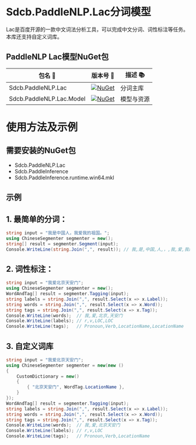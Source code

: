 # Sdcb.PaddleNLP.Lac分词模型
Lac是百度开源的一款中文词法分析工具，可以完成中文分词、词性标注等任务。本库还支持自定义词库。

## PaddleNLP Lac模型NuGet包

| 包名 💼                   | 版本号 📌                                                                                                                     | 描述 📚     |
| ------------------------ | ---------------------------------------------------------------------------------------------------------------------------- | ---------- |
| Sdcb.PaddleNLP.Lac       | [![NuGet](https://img.shields.io/nuget/v/Sdcb.PaddleNLP.Lac.svg)](https://nuget.org/packages/Sdcb.PaddleNLP.Lac)             | 分词主库   |
| Sdcb.PaddleNLP.Lac.Model | [![NuGet](https://img.shields.io/nuget/v/Sdcb.PaddleNLP.Lac.Model.svg)](https://nuget.org/packages/Sdcb.PaddleNLP.Lac.Model) | 模型与资源 |

# 使用方法及示例

## 需要安装的NuGet包
* Sdcb.PaddleNLP.Lac
* Sdcb.PaddleInference
* Sdcb.PaddleInference.runtime.win64.mkl

## 示例
## 1. 最简单的分词：
```csharp
string input = "我是中国人，我爱我的祖国。";
using ChineseSegmenter segmenter = new();
string[] result = segmenter.Segment(input);
Console.WriteLine(string.Join(",", result)); // 我,是,中国,人,，,我,爱,我的祖国,。
```

## 2. 词性标注：
```csharp
string input = "我爱北京天安门";
using ChineseSegmenter segmenter = new();
WordAndTag[] result = segmenter.Tagging(input);
string labels = string.Join(",", result.Select(x => x.Label));
string words = string.Join(",", result.Select(x => x.Word));
string tags = string.Join(",", result.Select(x => x.Tag));
Console.WriteLine(words);  // 我,爱,北京,天安门
Console.WriteLine(labels); // r,v,LOC,LOC
Console.WriteLine(tags);   // Pronoun,Verb,LocationName,LocationName
```

## 3. 自定义词库

```csharp
string input = "我爱北京天安门";
using ChineseSegmenter segmenter = new(new ()
{
    CustomDictionary = new()
    {
        { "北京天安门", WordTag.LocationName },
    }
});
WordAndTag[] result = segmenter.Tagging(input);
string labels = string.Join(",", result.Select(x => x.Label));
string words = string.Join(",", result.Select(x => x.Word));
string tags = string.Join(",", result.Select(x => x.Tag));
Console.WriteLine(words);  // 我,爱,北京天安门
Console.WriteLine(labels); // r,v,LOC
Console.WriteLine(tags);   // Pronoun,Verb,LocationName
```
